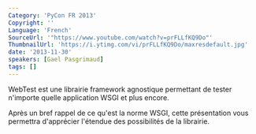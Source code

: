 ```yaml
---
Category: 'PyCon FR 2013'
Copyright: ''
Language: 'French'
SourceUrl: '"https://www.youtube.com/watch?v=prFLLfKQ9Do"'
ThumbnailUrl: 'https://i.ytimg.com/vi/prFLLfKQ9Do/maxresdefault.jpg'
date: '2013-11-30'
speakers: [Gael Pasgrimaud]
tags: []
---
```

WebTest est une librairie framework agnostique permettant de tester n'importe quelle application WSGI et plus encore.

Après un bref rappel de ce qu'est la norme WSGI, cette présentation vous permettra d'apprécier l'étendue des possibilités de la librairie.